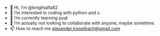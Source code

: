- 👋 Hi, I’m @knightalfa82
- 👀 I’m interested in coding with python and c. 
- 🌱 I’m currently learning pyqt
- 💞️ I’m actually not looking to collaborate with anyone, maybe sometime.
- 📫 How to reach me alexander.kisselbach@gmail.com

<!---
knightalfa82/knightalfa82 is a ✨ special ✨ repository because its `README.md` (this file) appears on your GitHub profile.
You can click the Preview link to take a look at your changes.
--->

